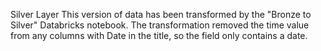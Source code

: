 Silver Layer
This version of data has been transformed by the "Bronze to Silver" Databricks notebook. The transformation removed the time value from any columns with Date in the title, so the field only contains a date.
